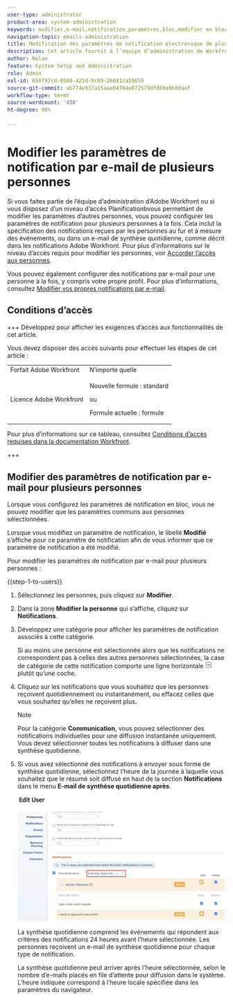 ```yaml
---
user-type: administrator
product-area: system-administration
keywords: modifier,e-mail,notification,paramètres,bloc,modifier en bloc,configurer,multiple,utilisateurs, utilisatrices
navigation-topic: emails-administration
title: Modification des paramètres de notification électronique de plusieurs utilisateurs
description: Cet article fournit à l’équipe d’administration de Workfront ou de groupe des informations sur la façon dont elle peut mettre à jour les notifications par e-mail d’autres personnes.
author: Nolan
feature: System Setup and Administration
role: Admin
exl-id: 658f97cd-0500-421d-9c89-26041ca59655
source-git-commit: ab774e937a15aaa04704e872579df880a9b80aaf
workflow-type: tm+mt
source-wordcount: '458'
ht-degree: 98%

---
```


# Modifier les paramètres de notification par e-mail de plusieurs personnes

<!-- Audited: 12/2023 -->

Si vous faites partie de l’équipe d’administration d’Adobe Workfront ou si vous disposez d’un niveau d’accès Planificationbvous permettant de modifier les paramètres d’autres personnes, vous pouvez configurer les paramètres de notification pour plusieurs personnes à la fois. Cela inclut la spécification des notifications reçues par les personnes au fur et à mesure des événements, ou dans un e-mail de synthèse quotidienne, comme décrit dans les notifications Adobe Workfront. [](../../../workfront-basics/using-notifications/wf-notifications.md) Pour plus d’informations sur le niveau d’accès requis pour modifier les personnes, voir [Accorder l’accès aux personnes](../../../administration-and-setup/add-users/configure-and-grant-access/grant-access-other-users.md).

Vous pouvez également configurer des notifications par e-mail pour une personne à la fois, y compris votre propre profil. Pour plus d’informations, consultez [Modifier vos propres notifications par e-mail](../../../workfront-basics/using-notifications/activate-or-deactivate-your-own-event-notifications.md).


## Conditions d’accès

+++ Développez pour afficher les exigences d’accès aux fonctionnalités de cet article.

Vous devez disposer des accès suivants pour effectuer les étapes de cet article :

<table style="table-layout:auto"> 
 <col> 
 <col> 
 <tbody> 
  <tr> 
   <td role="rowheader">Forfait Adobe Workfront</td> 
   <td>N’importe quelle</td> 
  </tr> 
  <tr> 
   <td role="rowheader">Licence Adobe Workfront</td> 
   <td> <p>Nouvelle formule : standard </p>
 <p>ou</p> 
<p>Formule actuelle : formule </p> 
</td> 
  </tr> 
 </tbody> 
</table>

Pour plus d’informations sur ce tableau, consultez [Conditions d’accès requises dans la documentation Workfront](/help/quicksilver/administration-and-setup/add-users/access-levels-and-object-permissions/access-level-requirements-in-documentation.md).

+++

## Modifier des paramètres de notification par e-mail pour plusieurs personnes

Lorsque vous configurez les paramètres de notification en bloc, vous ne pouvez modifier que les paramètres communs aux personnes sélectionnées.

Lorsque vous modifiez un paramètre de notification, le libellé **Modifié** s’affiche pour ce paramètre de notification afin de vous informer que ce paramètre de notification a été modifié.

Pour modifier les paramètres de notification par e-mail pour plusieurs personnes :

{{step-1-to-users}}

1. Sélectionnez les personnes, puis cliquez sur **Modifier**.
1. Dans la zone **Modifier la personne** qui s’affiche, cliquez sur **Notifications**.

1. Développez une catégorie pour afficher les paramètres de notification associés à cette catégorie.

   Si au moins une personne est sélectionnée alors que les notifications ne correspondent pas à celles des autres personnes sélectionnées, la case de catégorie de cette notification comporte une ligne horizontale ![](assets/straight-line-instead-of-checkmark.jpg) plutôt qu’une coche.


1. Cliquez sur les notifications que vous souhaitez que les personnes reçoivent quotidiennement ou instantanément, ou effacez celles que vous souhaitez qu’elles ne reçoivent plus.

   >[!NOTE]
   >
   >   Pour la catégorie **Communication**, vous pouvez sélectionner des notifications individuelles pour une diffusion instantanée uniquement. Vous devez sélectionner toutes les notifications à diffuser dans une synthèse quotidienne.


1. Si vous avez sélectionné des notifications à envoyer sous forme de synthèse quotidienne, sélectionnez l’heure de la journée à laquelle vous souhaitez que le résumé soit diffusé en haut de la section **Notifications** dans le menu **E-mail de synthèse quotidienne après**.

   ![](assets/daily-digest-time.png)

   La synthèse quotidienne comprend les événements qui répondent aux critères des notifications 24 heures avant l’heure sélectionnée. Les personnes reçoivent un e-mail de synthèse quotidienne pour chaque type de notification.

   La synthèse quotidienne peut arriver après l’heure sélectionnée, selon le nombre d’e-mails placés en file d’attente pour diffusion dans le système. L’heure indiquée correspond à l’heure locale spécifiée dans les paramètres du navigateur.
